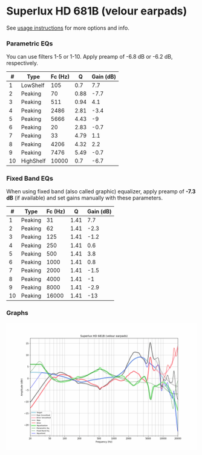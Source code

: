 # Superlux HD 681B (velour earpads)
See [usage instructions](https://github.com/jaakkopasanen/AutoEq#usage) for more options and info.

### Parametric EQs
You can use filters 1-5 or 1-10. Apply preamp of -6.8 dB or -6.2 dB, respectively.

|   # | Type      |   Fc (Hz) |    Q |   Gain (dB) |
|-----|-----------|-----------|------|-------------|
|   1 | LowShelf  |       105 | 0.7  |         7.7 |
|   2 | Peaking   |        70 | 0.88 |        -7.7 |
|   3 | Peaking   |       511 | 0.94 |         4.1 |
|   4 | Peaking   |      2486 | 2.81 |        -3.4 |
|   5 | Peaking   |      5666 | 4.43 |        -9   |
|   6 | Peaking   |        20 | 2.83 |        -0.7 |
|   7 | Peaking   |        33 | 4.79 |         1.1 |
|   8 | Peaking   |      4206 | 4.32 |         2.2 |
|   9 | Peaking   |      7476 | 5.49 |        -0.7 |
|  10 | HighShelf |     10000 | 0.7  |        -6.7 |

### Fixed Band EQs
When using fixed band (also called graphic) equalizer, apply preamp of **-7.3 dB** (if available) and set gains manually with these parameters.

|   # | Type    |   Fc (Hz) |    Q |   Gain (dB) |
|-----|---------|-----------|------|-------------|
|   1 | Peaking |        31 | 1.41 |         7.7 |
|   2 | Peaking |        62 | 1.41 |        -2.3 |
|   3 | Peaking |       125 | 1.41 |        -1.2 |
|   4 | Peaking |       250 | 1.41 |         0.6 |
|   5 | Peaking |       500 | 1.41 |         3.8 |
|   6 | Peaking |      1000 | 1.41 |         0.8 |
|   7 | Peaking |      2000 | 1.41 |        -1.5 |
|   8 | Peaking |      4000 | 1.41 |        -1   |
|   9 | Peaking |      8000 | 1.41 |        -2.9 |
|  10 | Peaking |     16000 | 1.41 |       -13   |

### Graphs
![](./Superlux%20HD%20681B%20(velour%20earpads).png)
